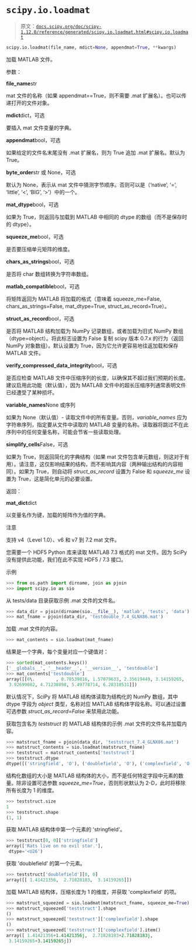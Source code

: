 # `scipy.io.loadmat`

> 原文：[`docs.scipy.org/doc/scipy-1.12.0/reference/generated/scipy.io.loadmat.html#scipy.io.loadmat`](https://docs.scipy.org/doc/scipy-1.12.0/reference/generated/scipy.io.loadmat.html#scipy.io.loadmat)

```py
scipy.io.loadmat(file_name, mdict=None, appendmat=True, **kwargs)
```

加载 MATLAB 文件。

参数：

**file_name**str

mat 文件的名称（如果 appendmat==True，则不需要 .mat 扩展名）。也可以传递打开的文件对象。

**mdict**dict，可选

要插入 mat 文件变量的字典。

**appendmat**bool，可选

如果给定的文件名末尾没有 .mat 扩展名，则为 True 追加 .mat 扩展名。默认为 True。

**byte_order**str 或 None，可选

默认为 None，表示从 mat 文件中猜测字节顺序。否则可以是（‘native’, ‘=’, ‘little’, ‘<’, ‘BIG’, ‘>’）中的一个。

**mat_dtype**bool，可选

如果为 True，则返回与加载到 MATLAB 中相同的 dtype 的数组（而不是保存时的 dtype）。

**squeeze_me**bool，可选

是否要压缩单元矩阵的维度。

**chars_as_strings**bool，可选

是否将 char 数组转换为字符串数组。

**matlab_compatible**bool，可选

将矩阵返回为 MATLAB 将加载的格式（意味着 squeeze_me=False, chars_as_strings=False, mat_dtype=True, struct_as_record=True）。

**struct_as_record**bool，可选

是否将 MATLAB 结构加载为 NumPy 记录数组，或者加载为旧式 NumPy 数组（dtype=object）。将此标志设置为 False 复制 scipy 版本 0.7.x 的行为（返回 NumPy 对象数组）。默认设置为 True，因为它允许更容易地往返加载和保存 MATLAB 文件。

**verify_compressed_data_integrity**bool，可选

是否应检查 MATLAB 文件中压缩序列的长度，以确保其不超过我们预期的长度。建议启用此功能（默认值），因为 MATLAB 文件中的超长压缩序列通常表明文件已经遭受了某种损坏。

**variable_names**None 或序列

如果为 None（默认值）- 读取文件中的所有变量。否则，*variable_names* 应为字符串序列，指定要从文件中读取的 MATLAB 变量的名称。读取器将跳过不在此序列中的任何变量名称，可能会节省一些读取处理。

**simplify_cells**False，可选

如果为 True，则返回简化的字典结构（如果 mat 文件包含单元数组，则这对于有用）。请注意，这仅影响结果的结构，而不影响其内容（两种输出结构的内容相同）。如果为 True，则自动将 *struct_as_record* 设置为 False 和 *squeeze_me* 设置为 True，这是简化单元的必要设置。

返回：

**mat_dict**dict

以变量名作为键，加载的矩阵作为值的字典。

注意

支持 v4（Level 1.0）、v6 和 v7 到 7.2 mat 文件。

您需要一个 HDF5 Python 库来读取 MATLAB 7.3 格式的 mat 文件。因为 SciPy 没有提供此功能，我们在此不实现 HDF5 / 7.3 接口。

示例

```py
>>> from os.path import dirname, join as pjoin
>>> import scipy.io as sio 
```

从 tests/data 目录获取示例 .mat 文件的文件名。

```py
>>> data_dir = pjoin(dirname(sio.__file__), 'matlab', 'tests', 'data')
>>> mat_fname = pjoin(data_dir, 'testdouble_7.4_GLNX86.mat') 
```

加载 .mat 文件的内容。

```py
>>> mat_contents = sio.loadmat(mat_fname) 
```

结果是一个字典，每个变量对应一个键值对：

```py
>>> sorted(mat_contents.keys())
['__globals__', '__header__', '__version__', 'testdouble']
>>> mat_contents['testdouble']
array([[0\.        , 0.78539816, 1.57079633, 2.35619449, 3.14159265,
 3.92699082, 4.71238898, 5.49778714, 6.28318531]]) 
```

默认情况下，SciPy 将 MATLAB 结构体读取为结构化的 NumPy 数组，其中 dtype 字段为 *object* 类型，名称对应 MATLAB 结构体字段名称。可以通过设置可选参数 *struct_as_record=False* 来禁用此功能。

获取包含名为 *teststruct* 的 MATLAB 结构体的示例 .mat 文件的文件名并加载内容。

```py
>>> matstruct_fname = pjoin(data_dir, 'teststruct_7.4_GLNX86.mat')
>>> matstruct_contents = sio.loadmat(matstruct_fname)
>>> teststruct = matstruct_contents['teststruct']
>>> teststruct.dtype
dtype([('stringfield', 'O'), ('doublefield', 'O'), ('complexfield', 'O')]) 
```

结构化数组的大小是 MATLAB 结构体的大小，而不是任何特定字段中元素的数量。除非设置可选参数 *squeeze_me=True*，否则形状默认为 2-D，此时将移除所有长度为 1 的维度。

```py
>>> teststruct.size
1
>>> teststruct.shape
(1, 1) 
```

获取 MATLAB 结构体中第一个元素的 'stringfield'。

```py
>>> teststruct[0, 0]['stringfield']
array(['Rats live on no evil star.'],
 dtype='<U26') 
```

获取 'doublefield' 的第一个元素。

```py
>>> teststruct['doublefield'][0, 0]
array([[ 1.41421356,  2.71828183,  3.14159265]]) 
```

加载 MATLAB 结构体，压缩长度为 1 的维度，并获取 'complexfield' 的项。

```py
>>> matstruct_squeezed = sio.loadmat(matstruct_fname, squeeze_me=True)
>>> matstruct_squeezed['teststruct'].shape
()
>>> matstruct_squeezed['teststruct']['complexfield'].shape
()
>>> matstruct_squeezed['teststruct']['complexfield'].item()
array([ 1.41421356+1.41421356j,  2.71828183+2.71828183j,
 3.14159265+3.14159265j]) 
```

